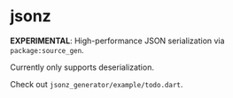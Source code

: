 # jsonz
**EXPERIMENTAL**: High-performance JSON serialization via `package:source_gen`.

Currently only supports deserialization.

Check out `jsonz_generator/example/todo.dart`.
